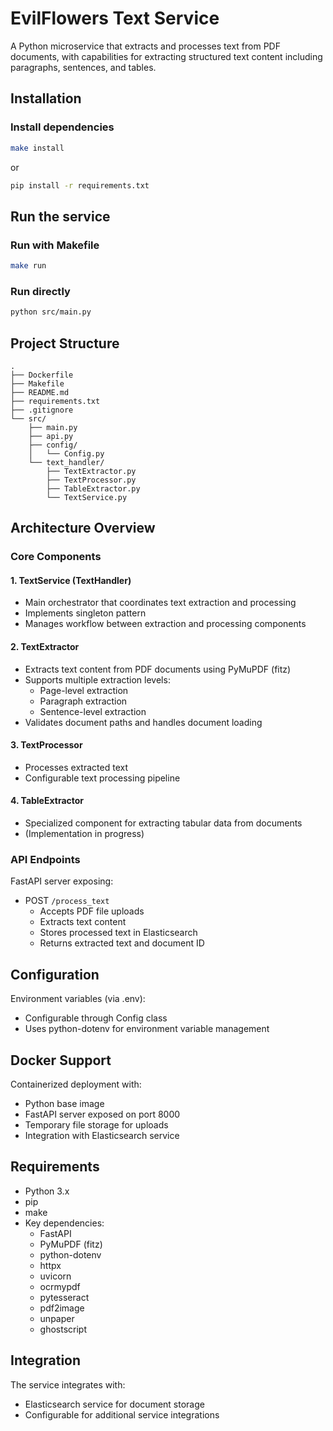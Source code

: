 # EvilFlowers Text Service

A Python microservice that extracts and processes text from PDF documents, with capabilities for extracting structured text content including paragraphs, sentences, and tables.

## Installation

### Install dependencies
```bash
make install
```
or

```bash
pip install -r requirements.txt 
```

## Run the service

### Run with Makefile
```bash
make run
```

### Run directly
```bash
python src/main.py
```

## Project Structure

```
.
├── Dockerfile
├── Makefile
├── README.md
├── requirements.txt
├── .gitignore
└── src/
    ├── main.py
    ├── api.py
    ├── config/
    │   └── Config.py
    └── text_handler/
        ├── TextExtractor.py
        ├── TextProcessor.py
        ├── TableExtractor.py
        └── TextService.py
```

## Architecture Overview

### Core Components

#### 1. TextService (TextHandler)
- Main orchestrator that coordinates text extraction and processing
- Implements singleton pattern
- Manages workflow between extraction and processing components

#### 2. TextExtractor
- Extracts text content from PDF documents using PyMuPDF (fitz)
- Supports multiple extraction levels:
  - Page-level extraction
  - Paragraph extraction
  - Sentence-level extraction
- Validates document paths and handles document loading

#### 3. TextProcessor
- Processes extracted text
- Configurable text processing pipeline

#### 4. TableExtractor
- Specialized component for extracting tabular data from documents
- (Implementation in progress)

### API Endpoints

FastAPI server exposing:

- POST `/process_text`
  - Accepts PDF file uploads
  - Extracts text content
  - Stores processed text in Elasticsearch
  - Returns extracted text and document ID

## Configuration

Environment variables (via .env):
- Configurable through Config class
- Uses python-dotenv for environment variable management

## Docker Support

Containerized deployment with:
- Python base image
- FastAPI server exposed on port 8000
- Temporary file storage for uploads
- Integration with Elasticsearch service

## Requirements

- Python 3.x
- pip
- make
- Key dependencies:
  - FastAPI
  - PyMuPDF (fitz)
  - python-dotenv
  - httpx
  - uvicorn
  - ocrmypdf
  - pytesseract
  - pdf2image
  - unpaper
  - ghostscript

## Integration

The service integrates with:
- Elasticsearch service for document storage
- Configurable for additional service integrations